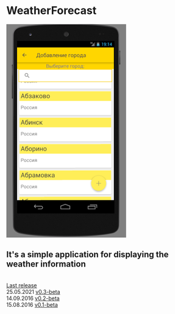 # WeatherForecast
![screen](https://github.com/ArtiomCX75/WeatherForecast/blob/develop/screenshots/0.2/3.png)
## It's a simple application for displaying the weather information
<br>[Last release](https://github.com/ArtiomCX75/WeatherForecast/releases) 
<br>25.05.2021 [v0.3-beta](https://github.com/ArtiomCX75/WeatherForecast/releases/tag/v0.3-beta)
<br>14.09.2016 [v0.2-beta](https://github.com/ArtiomCX75/WeatherForecast/releases/tag/v0.2-beta)
<br>15.08.2016 [v0.1-beta](https://github.com/ArtiomCX75/WeatherForecast/releases/tag/v0.1-beta)
